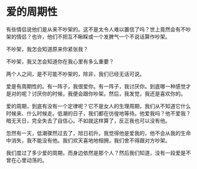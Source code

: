 # 爱的周期性

有些情侣说他们是从来不吵架的。这不是太令人难以置信了吗？世上竟然会有不吵架的情侣？也许，他们不把互不瞅睬或一个发脾气一个不说话算作吵架。 

不吵架，我怎会知道原来你紧张我？ 

不吵架，我又怎会知道你在我心里有多么重要？ 

两个人之间，是不可能不吵架的，除非，我们已经无话可说。 

爱是有周期性的。有一阵子，我很爱你。有一阵子，我讨厌你。到底哪一种感觉才是对的呢？讨厌你的时候，我便会跟你吵架。然后，我发觉，我还是喜欢你的。 

爱的周期，到底有没有一个定律呢？它不是女人的生理周期，我们从不知道它什么时候来、什么时候走。低潮的日子，我们都在彷徨地等待。他爱我吗？他不爱我？暗无天日，完全失去了自信心。不如就这样算了，反正我也可以没有他。 

忽然有一天，低潮骤然过去了，旭日初升。我觉得他是爱我的，他不会从我的生命中消失，我不能没有他。我们欢天喜地地相拥，我们舍不得跟对方吵架。 

我们度过了多少爱的周期，而身边依然是那个人？然后我们知道，没有一段爱是不曾在心里动荡的。